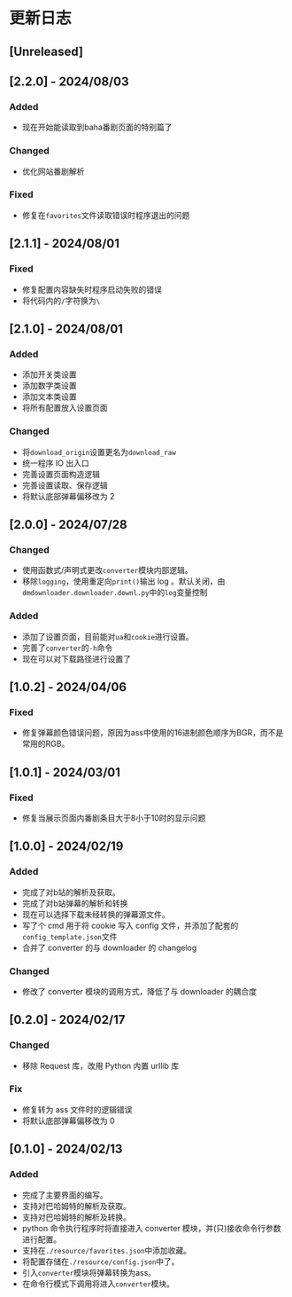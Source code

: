 # 更新日志

## [Unreleased]


## [2.2.0] - 2024/08/03

### Added
- 现在开始能读取到baha番剧页面的特别篇了

### Changed
- 优化网站番剧解析

### Fixed
- 修复在`favorites`文件读取错误时程序退出的问题


## [2.1.1] - 2024/08/01

### Fixed
- 修复配置内容缺失时程序启动失败的错误
- 将代码内的`/`字符换为`\`

## [2.1.0] - 2024/08/01

### Added
- 添加开关类设置
- 添加数字类设置
- 添加文本类设置
- 将所有配置放入设置页面

### Changed
- 将`download_origin`设置更名为`download_raw`
- 统一程序 IO 出入口
- 完善设置页面构造逻辑
- 完善设置读取、保存逻辑
- 将默认底部弹幕偏移改为 2


## [2.0.0] - 2024/07/28

### Changed
- 使用函数式/声明式更改`converter`模块内部逻辑。
- 移除`logging`，使用重定向`print()`输出 log 。默认关闭，由`dmdownloader.downloader.downl.py`中的`log`变量控制

### Added
- 添加了设置页面，目前能对`ua`和`cookie`进行设置。
- 完善了`converter`的`-h`命令
- 现在可以对下载路径进行设置了


## [1.0.2] - 2024/04/06

### Fixed
- 修复弹幕颜色错误问题，原因为ass中使用的16进制颜色顺序为BGR，而不是常用的RGB。


## [1.0.1] - 2024/03/01

### Fixed
- 修复当展示页面内番剧条目大于8小于10时的显示问题


## [1.0.0] - 2024/02/19

### Added
- 完成了对b站的解析及获取。
- 完成了对b站弹幕的解析和转换
- 现在可以选择下载未经转换的弹幕源文件。
- 写了个 cmd 用于将 cookie 写入 config 文件，并添加了配套的`config_template.json`文件
- 合并了 converter 的与 downloader 的 changelog

### Changed
- 修改了 converter 模块的调用方式，降低了与 downloader 的耦合度


## [0.2.0] - 2024/02/17

### Changed
- 移除 Request 库，改用 Python 内置 urllib 库

### Fix
- 修复转为 ass 文件时的逻辑错误
- 将默认底部弹幕偏移改为 0


## [0.1.0] - 2024/02/13

### Added
- 完成了主要界面的编写。
- 支持对巴哈姆特的解析及获取。
- 支持对巴哈姆特的解析及转换。
- python 命令执行程序时将直接进入 converter 模块，并(只)接收命令行参数进行配置。
- 支持在`./resource/favorites.json`中添加收藏。
- 将配置存储在`./resource/config.json`中了。
- 引入`converter`模块将弹幕转换为ass。
- 在命令行模式下调用将进入`converter`模块。